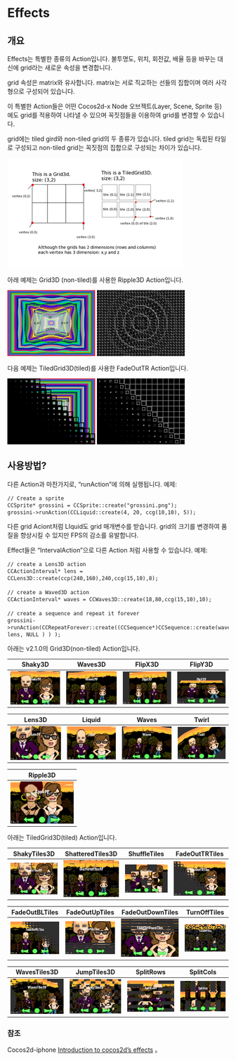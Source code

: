 # Effects

## 개요

Effects는 특별한 종류의 Action입니다. 불투명도, 위치, 회전값, 배율 등을 바꾸는 대신에 grid라는 새로운 속성을 변경합니다.

grid 속성은 matrix와 유사합니다. matrix는 서로 직교하는 선들의 집합이며 여러 사각형으로 구성되어 있습니다.

이 특별한 Action들은 어떤 Cocos2d-x Node 오브젝트(Layer, Scene, Sprite 등) 에도 grid를 적용하여 나타낼 수 있으며 꼭짓점들을 이용하여 grid를 변경할 수 있습니다.

grid에는 tiled gird와 non-tiled grid의 두 종류가 있습니다. tiled grid는 독립된 타일로 구성되고 non-tiled grid는 꼭짓점의 집합으로 구성되는 차이가 있습니다.

![](./res/tiled_and_nontiled_grid.png)

아래 예제는 Grid3D (non-tiled)를 사용한 Ripple3D Action입니다.

![](./res/effect_ripple3d.png) ![](./res/effect_ripple3d_grid.png)

다음 예제는 TiledGrid3D(tiled)를 사용한 FadeOutTR Action입니다.

![](./res/effect_fadeouttiles.png) ![](./res/effect_fadeouttiles_grid.png)

## 사용방법?

다른 Action과 마찬가지로, “runAction”에 의해 실행됩니다. 예제:

	// Create a sprite
	CCSprite* grossini = CCSprite::create("grossini.png");
	grossini->runAction(CCLiquid::create(4, 20, ccg(10,10), 5));

다른 grid Aciont처럼 LIquid도 grid 매개변수를 받습니다. grid의 크기를 변경하여 품질을 향상시킬 수 있지만 FPS의 감소를 유발합니다.

Effect들은 “IntervalAction”으로 다른 Action 처럼 사용할 수 있습니다. 예제:

	// create a Lens3D action
	CCActionInterval* lens = CCLens3D::create(ccp(240,160),240,ccg(15,10),8);
	
	// create a Waved3D action
	CCActionInterval* waves = CCWaves3D::create(18,80,ccg(15,10),10);
	
	// create a sequence and repeat it forever
	grossini->runAction(CCRepeatForever::create((CCSequence*)CCSequence::create(waves, lens, NULL ) ) );

아래는 v2.1.0의 Grid3D(non-tiled) Action입니다.

|Shaky3D|Waves3D|FlipX3D|FlipY3D|
|-------|-------|-------|-------|
|![](./res/IMG_0001.PNG)|![](./res/IMG_0002.PNG)|![](./res/IMG_0003.PNG)|![](./res/IMG_0004.PNG)|

|Lens3D|Liquid|Waves|Twirl|
|------|------|-----|-----|
|![](./res/IMG_0005.PNG)|![](./res/IMG_0007.PNG)|![](./res/IMG_0008.PNG)|![](./res/IMG_0011.PNG)|

|Ripple3D|
|--------|
|![](./res/IMG_0002_2.PNG)|


아래는 TiledGrid3D(tiled) Action입니다.

|ShakyTiles3D|ShatteredTiles3D|ShuffleTiles|FadeOutTRTiles|
|------------|----------------|------------|--------------|
|![](./res/IMG_0012.PNG)|![](./res/IMG_0013.PNG)|![](./res/IMG_0014.PNG)|![](./res/IMG_0015.PNG)|

|FadeOutBLTiles|FadeOutUpTiles|FadeOutDownTiles|TurnOffTiles|
|--------------|--------------|----------------|------------|
|![](./res/IMG_0016.PNG)|![](./res/IMG_0017.PNG)|![](./res/IMG_0019.PNG)|![](./res/IMG_0020.PNG)|

|WavesTiles3D|JumpTiles3D|SplitRows|SplitCols|
|------------|-----------|---------|---------|
|![](./res/IMG_0021.PNG)|![](./res/IMG_0022.PNG)|![](./res/IMG_0023.PNG)|![](./res/IMG_0024.PNG)| 
			
### 참조

Cocos2d-iphone [Introduction to cocos2d’s effects](http://www.cocos2d-iphone.org/archives/40)
。
